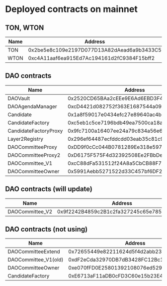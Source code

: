 # Deployed contracts on mainnet

## TON, WTON

| Name     | Address | link |
|----------|------|-------------------------------|
| TON      | 0x2be5e8c109e2197D077D13A82dAead6a9b3433C5  | [link](https://etherscan.io/address/0x2be5e8c109e2197D077D13A82dAead6a9b3433C5) |
| WTON      | 0xc4A11aaf6ea915Ed7Ac194161d2fC9384F15bff2  | [link](https://etherscan.io/address/0xc4A11aaf6ea915Ed7Ac194161d2fC9384F15bff2) |


## DAO contracts

| Name     | Address | link |
|----------|------|-------------------------------|
|  DAOVault |   0x2520CD65BAa2cEEe9E6Ad6EBD3F45490C42dd303    | [link](https://etherscan.io/address/0x2520CD65BAa2cEEe9E6Ad6EBD3F45490C42dd303)
|  DAOAgendaManager        |  0xcD4421d082752f363E1687544a09d5112cD4f484    | [link](https://etherscan.io/address/0xcD4421d082752f363E1687544a09d5112cD4f484)
|  Candidate        |  0x1a8f59017e0434efc27e89640ac4b7d7d194c0a3    | [link](https://etherscan.io/address/0x1a8f59017e0434efc27e89640ac4b7d7d194c0a3)
|  CandidateFactory        | 0xc5eb1c5ce7196bdb49ea7500ca18a1b9f1fa3ffb     |[link](https://etherscan.io/address/0xc5eb1c5ce7196bdb49ea7500ca18a1b9f1fa3ffb)
|  CandidateFactoryProxy        |  0x9fc7100a16407ee24a79c834a56e6eca555a5d7c    |[link](https://etherscan.io/address/0x9fc7100a16407ee24a79c834a56e6eca555a5d7c)
|  Layer2Registry        | 0x296ef64487ecfddcdd03eab35c81c9262dab88ba     | [link](https://etherscan.io/address/0x296ef64487ecfddcdd03eab35c81c9262dab88ba)
|  DAOCommitteeProxy        |  0xDD9f0cCc044B0781289Ee318e5971b0139602C26    |[link](https://etherscan.io/address/0xDD9f0cCc044B0781289Ee318e5971b0139602C26)
|  DAOCommitteeProxy2        | 0xD6175F575F4d32392508Ee2FBbDec9a2E8B3c01a     |[link](https://etherscan.io/address/0xD6175F575F4d32392508Ee2FBbDec9a2E8B3c01a)
|  DAOCommittee_V1        | 0xcC88dFa531512f24A8a5CbCB88F7B6731807EEFe     | [link](https://etherscan.io/address/0xcC88dFa531512f24A8a5CbCB88F7B6731807EEFe)
|  DAOCommitteeOwner        | 0x5991Aebb5271522d33C457bf6DF26d83c0dAa221     | [link](https://etherscan.io/address/0x5991Aebb5271522d33C457bf6DF26d83c0dAa221)

## DAO contracts (will update)

| Name     | Address | link |
|----------|------|-------------------------------|
|  DAOCommittee_V2        | 0x9f2242B4859c2B1c2fa327245c65e785983e9F5B     | [link](https://etherscan.io/address/0x9f2242B4859c2B1c2fa327245c65e785983e9F5B)


## DAO contracts (not using)

| Name     | Address | link |
|----------|------|-------------------------------|
|  DAOCommitteeExtend        |  0x72655449e82211624d5f4d2abb235bb6fe2fe989    | [link](https://etherscan.io/address/0x72655449e82211624d5f4d2abb235bb6fe2fe989)
|  DAOCommittee_V1(old)        | 0xdF2eCda32970DB7dB3428FC12Bc1697098418815     | [link](https://etherscan.io/address/0xdF2eCda32970DB7dB3428FC12Bc1697098418815)
|  DAOCommitteeOwner        |  0xe070fFD0E25801392108076ed5291fA9524c3f44    | [link](https://etherscan.io/address/0xe070fFD0E25801392108076ed5291fA9524c3f44)
|  CandidateFactory        |  0xE6713aF11aDB0cFD3C60e15b23E43f5548C32942    | [link](https://etherscan.io/address/0xE6713aF11aDB0cFD3C60e15b23E43f5548C32942)

